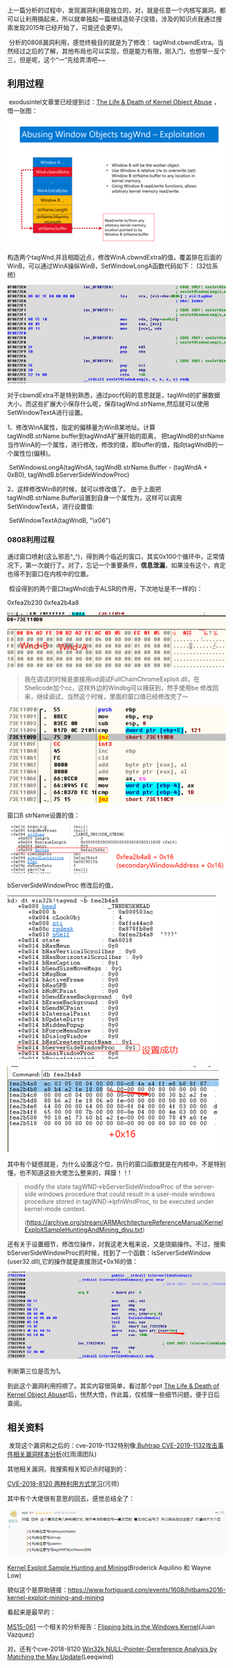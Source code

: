 ​     上一篇分析的过程中，发现漏洞利用是独立的，对，就是任意一个内核写漏洞，都可以让利用搞起来，所以就单独起一篇继续造轮子(没错，涉及的知识点我通过搜索发现2015年已经开始了，可能还会更早)。

​     分析的0808漏洞利用，感觉终极目的就是为了修改： tagWnd.cbwndExtra。当然经过之后的了解，其他布局也可以实现，但是能力有限，刚入门，也想举一反个三，但是呢，这个“一”先给弄清吧~~

## 利用过程

​    exodusintel文章里已经提到过：[The Life & Death of Kernel Object Abuse](https://doc.dustri.org/mitigations/The%20Life%20&%20Death%20of%20Kernel%20Object%20Abuse%20by%20Type%20Isolation%20-%20Saif%20ElSherei%20(0x5A1F)%20&%20Ian%20Kronquist%20-%20OPCDE%202018.pdf) ， 借一张图：

![object](/images\pic\利用图片0808\object.png)

构造两个tagWnd,并且相距近点，修改WinA.cbwndExtra的值，覆盖排在后面的WinB，可以通过WinA操纵WinB，SetWindowLongA函数代码如下：                                          (32位系统)

![setwindowslog](/images/pic/利用图片0808/setwindowslog.png)

对于cbwndExtra不是特别熟悉，通过poc代码的意思就是，tagWnd的扩展数据大小，而这些扩展大小保存什么呢，保存tagWnd.strName,然后就可以使用SetWindowTextA进行设置。

1、修改WinA属性，指定的偏移量为WinB某地址。计算tagWndB.strName.buffer到tagWndA扩展开始的距离，    		 把tagWndB的strName当作WinA的一个属性，进行修改，修改的值，即buffer的值，指向tagWndB的一个属性位(偏移)。

​       SetWindowsLongA(tagWndA,  tagWndB.strName.Buffer - (tagWndA + 0xB0), tagWndB.bServerSideWindowProc) 

2、这样修改WinB的时候，就可以修改值了。 由于上面把tagWndB.strName.Buffer设置到自身一个属性为，这样可以调用SetWindowTextA，进行设置值:

​     SetWindowTextA(tagWndB,  "\x06")



### 0808利用过程

​    通过窗口喷射(这么邪恶^_^)，得到两个临近的窗口，其实0x100个循环中，正常情况下，第一次就行了。对了，忘记一个重要条件，**信息泄漏**，如果没有这个，肯定也得不到窗口在内核中的位置。

​    假设得到的两个窗口tagWnd(由于ALSR的作用，下次地址是不一样的)：

0xfea2b230
0xfea2b4a8                  

![1](/images\pic\利用图片0808\1.png)

> 我在调试的时候是直接用od调试FullChainChromeExploit.dll，在Shellcode加个cc，这样外边的Windbg可以捕获到，然手使用be 修改回来，继续调试，当然这个时候，里面的窗口值已经修改完了～

![2](/images\pic\利用图片0808\2.png)

窗口B strName设置的值：

![5](/images\pic\利用图片0808\5.png)

bServerSideWindowProc 修改后的值，

![4](/images\pic\利用图片0808\4.png)

![6](/images\pic\利用图片0808\6.png)

​    其中有个疑惑就是，为什么设置这个位，执行的窗口函数就是在内核中。不是特别懂，也不知道这些大佬怎么整来的，拜膜！！!

> modify the state tagWND->bServerSideWindowProc of the server-side windows procedure that 
> could result in a user-mode windows procedure stored in tagWND->lpfnWndProc, to be 
> executed under kernel-mode context. 
>
> (<https://archive.org/stream/ARMArchitectureReferenceManual/KernelExploitSampleHuntingAndMining_djvu.txt>)

还有关于设置细节，修改位操作，对我这老大粗来说，又是烧脑操作。不过，搜索bServerSideWindowProc的时候，找到了一个函数：IsServerSideWindow (user32.dll),它的操作就是直接测试+0x16的值：

![IsServerSideWindow](/images\pic\利用图片0808\IsServerSideWindow.png)

判断第三位是否为1。



到此这个漏洞利用捋顺了。其实内容很简单，看过那个ppt [The Life & Death of Kernel Object Abuse](https://doc.dustri.org/mitigations/The%20Life%20&%20Death%20of%20Kernel%20Object%20Abuse%20by%20Type%20Isolation%20-%20Saif%20ElSherei%20(0x5A1F)%20&%20Ian%20Kronquist%20-%20OPCDE%202018.pdf)t后，恍然大悟，作此篇，仅梳理一些细节问题，便于日后查阅。



## 相关资料

​    发现这个漏洞和之后的：cve-2019-1132特别像,[Buhtrap CVE-2019-1132攻击事件相关漏洞样本分析](<https://ti.qianxin.com/blog/articles/buhtrap-cve-2019-1132-attack-event-related-vulnerability-sample-analysis/>)(红雨滴团队)

其他相关漏洞，我搜索相关知识点时碰到的：

[CVE-2018-8120 两种利用方式学习](https://bbs.pediy.com/thread-230051.htm)(污师)

其中有个大佬很有意思的回去，感觉总结全了：

![11_huifu](/images\pic\利用图片0808\11_huifu.png)

[Kernel Exploit Sample Hunting and Mining](https://d3gpjj9d20n0p3.cloudfront.net/fortiguard/research/Kernel%20Exploit%20Hunting%20and%20Mitigation-WP.pdf)(Broderick Aquilino 和  Wayne Low)

貌似这个是原始链接：<https://www.fortiguard.com/events/1608/hitbams2016-kernel-exploit-mining-and-mining>

看起来是最早的：

 [MS15-061](https://github.com/SecWiki/windows-kernel-exploits/tree/master/MS15-061)    一个相关的分析报告：[Flipping bits in the Windows Kernel](https://blog.rapid7.com/2015/09/30/flipping-bits/)(Juan Vazquez)

对，还有个cve-2018-8120 [Win32k NULL-Pointer-Dereference Analysis by Matching the May Update](https://xiaodaozhi.com/exploit/156.html)(Leeqwind)



